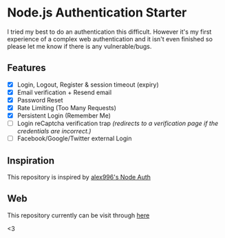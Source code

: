 # Node.js Authentication Starter

I tried my best to do an authentication this difficult. However it's my first experience of a complex web authentication and it isn't even finished so please let me know if there is any vulnerable/bugs.

## Features
- [x] Login, Logout, Register & session timeout (expiry)
- [x] Email verification + Resend email
- [x] Password Reset
- [x] Rate Limiting (Too Many Requests)
- [x] Persistent Login (Remember Me)
- [ ] Login reCaptcha verification trap *(redirects to a verification page if the credentials are incorrect.)*
- [ ] Facebook/Google/Twitter external Login

## Inspiration
This repository is inspired by [alex996's Node Auth](https://github.com/alex996/node-auth)

## Web
This repository currently can be visit through [here](https://nas-backup.herokuapp.com/)

<3
